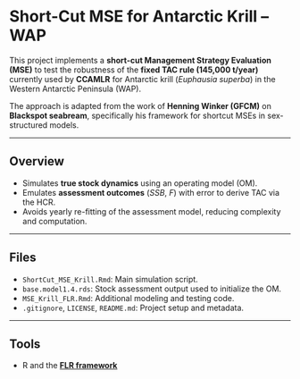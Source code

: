# Short-Cut MSE for Antarctic Krill – WAP

This project implements a **short-cut Management Strategy Evaluation (MSE)** to test the robustness of the **fixed TAC rule (145,000 t/year)** currently used by **CCAMLR** for Antarctic krill (*Euphausia superba*) in the Western Antarctic Peninsula (WAP).

The approach is adapted from the work of **Henning Winker (GFCM)** on **Blackspot seabream**, specifically his framework for shortcut MSEs in sex-structured models.

---

## Overview

- Simulates **true stock dynamics** using an operating model (OM).
- Emulates **assessment outcomes** ($SSB$, $F$) with error to derive TAC via the HCR.
- Avoids yearly re-fitting of the assessment model, reducing complexity and computation.

---

## Files

- `ShortCut_MSE_Krill.Rmd`: Main simulation script.
- `base.model1.4.rds`: Stock assessment output used to initialize the OM.
- `MSE_Krill_FLR.Rmd`: Additional modeling and testing code.
- `.gitignore`, `LICENSE`, `README.md`: Project setup and metadata.

---

## Tools

- R and the **[FLR framework](https://flr-project.org/)**

